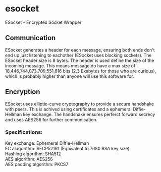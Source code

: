 # esocket

ESocket - Encrypted Socket Wrapper

## Communication

ESocket generates a header for each message, ensuring both ends don't end up just listening to eachother (ESocket uses blocking sockets). The ESocket header size is 8 bytes. The header is used define the size of the incoming message.
This means message do have a max size of 18,446,744,073,709,551,616 bits (2.3 Exabytes for those who are curious), which is probably higher than anyone will use this software for.

## Encryption

ESocket uses elliptic-curve cryptography to provide a secure handshake with peers. This is achived using certificates and a ephemeral Diffie-Hellman key exchange. The handshake ensures perferct forward secrecy and uses AES256 for further communication.

### Specifications:

Key exchange: Ephemeral Diffie-Hellman  
EC alogorithm: SECP521R1 (Equivalent to 7680 RSA key size)  
Hashing algorithm: SHA512  
AES algorithm: AES256  
AES padding algorithm: PKCS7  
  